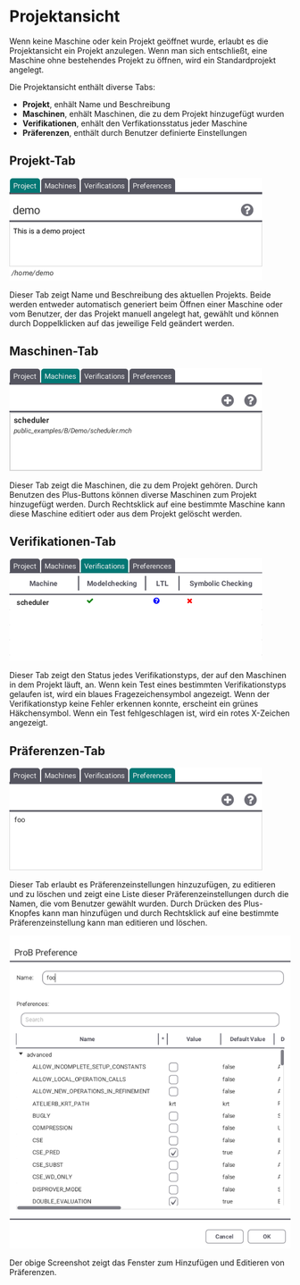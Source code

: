 # Projektansicht

Wenn keine Maschine oder kein Projekt geöffnet wurde, erlaubt es die Projektansicht ein Projekt anzulegen. Wenn man sich entschließt, eine Maschine ohne bestehendes Projekt zu öffnen, wird ein Standardprojekt angelegt.

Die Projektansicht enthält diverse Tabs:
* __Projekt__, enhält Name und Beschreibung
* __Maschinen__, enhält Maschinen, die zu dem Projekt hinzugefügt wurden
* __Verifikationen__, enhält den Verfikationsstatus jeder Maschine
* __Präferenzen__, enthält durch Benutzer definierte Einstellungen

## <a name="Project"></a> Projekt-Tab

![Projekt-Tab](../screenshots/Project/Project%20Tab.png)

Dieser Tab zeigt Name und Beschreibung des aktuellen Projekts. Beide werden entweder automatisch generiert beim Öffnen einer Maschine oder vom Benutzer, der das Projekt manuell angelegt hat, gewählt und können durch Doppelklicken auf das jeweilige Feld geändert werden.

## <a name="Machines"></a> Maschinen-Tab

![Maschinen-Tab](../screenshots/Project/Machines%20Tab.png)

Dieser Tab zeigt die Maschinen, die zu dem Projekt gehören. Durch Benutzen des Plus-Buttons können diverse Maschinen zum Projekt hinzugefügt werden. Durch Rechtsklick auf eine bestimmte Maschine kann diese Maschine editiert oder aus dem Projekt gelöscht werden.

## <a name="Verifications"></a> Verifikationen-Tab

![Verifikationen-Tab](../screenshots/Project/Verifications%20Tab.png)

Dieser Tab zeigt den Status jedes Verifikationstyps, der auf den Maschinen in dem Projekt läuft, an. Wenn kein Test eines bestimmten Verifikationstyps gelaufen ist, wird ein blaues Fragezeichensymbol angezeigt. Wenn der Verifikationstyp keine Fehler erkennen konnte, erscheint ein grünes Häkchensymbol. Wenn ein Test fehlgeschlagen ist, wird ein rotes X-Zeichen angezeigt.

## <a name="Preferences"></a> Präferenzen-Tab

![Präferenzen-Tab](../screenshots/Project/Preferences%20Tab.png)

Dieser Tab erlaubt es Präferenzeinstellungen hinzuzufügen, zu editieren und zu löschen und zeigt eine Liste dieser Präferenzeinstellungen durch die Namen, die vom Benutzer gewählt wurden. Durch Drücken des Plus-Knopfes kann man hinzufügen und durch Rechtsklick auf eine bestimmte Präferenzeinstellung kann man editieren und löschen.

![Präferenzen hinzufügen](../screenshots/Project/Add%20Preference.png)

Der obige Screenshot zeigt das Fenster zum Hinzufügen und Editieren von Präferenzen.
